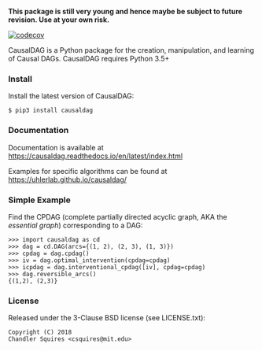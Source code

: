 **This package is still very young and hence maybe be subject to future revision.
Use at your own risk.**

[![codecov](https://codecov.io/gh/uhlerlab/causaldag/branch/master/graph/badge.svg?token=RSM00FKU9A)](https://codecov.io/gh/uhlerlab/causaldag)

CausalDAG is a Python package for the creation, manipulation, and learning
of Causal DAGs. CausalDAG requires Python 3.5+

### Install
Install the latest version of CausalDAG:
```
$ pip3 install causaldag
```

### Documentation
Documentation is available at https://causaldag.readthedocs.io/en/latest/index.html

Examples for specific algorithms can be found at https://uhlerlab.github.io/causaldag/

### Simple Example
Find the CPDAG (complete partially directed acyclic graph,
AKA the *essential graph*) corresponding to a DAG:
```
>>> import causaldag as cd
>>> dag = cd.DAG(arcs={(1, 2), (2, 3), (1, 3)})
>>> cpdag = dag.cpdag()
>>> iv = dag.optimal_intervention(cpdag=cpdag)
>>> icpdag = dag.interventional_cpdag([iv], cpdag=cpdag)
>>> dag.reversible_arcs()
{(1,2), (2,3)}
```

### License

Released under the 3-Clause BSD license (see LICENSE.txt):
```
Copyright (C) 2018
Chandler Squires <csquires@mit.edu>
```
